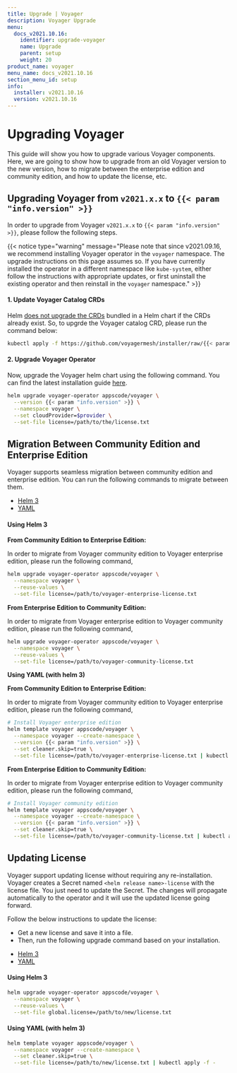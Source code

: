 ```yaml
---
title: Upgrade | Voyager
description: Voyager Upgrade
menu:
  docs_v2021.10.16:
    identifier: upgrade-voyager
    name: Upgrade
    parent: setup
    weight: 20
product_name: voyager
menu_name: docs_v2021.10.16
section_menu_id: setup
info:
  installer: v2021.10.16
  version: v2021.10.16
---
```


# Upgrading Voyager

This guide will show you how to upgrade various Voyager components. Here, we are going to show how to upgrade from an old Voyager version to the new version, how to migrate between the enterprise edition and community edition, and how to update the license, etc.

## Upgrading Voyager from `v2021.x.x` to `{{< param "info.version" >}}`

In order to upgrade from Voyager `v2021.x.x` to `{{< param "info.version" >}}`, please follow the following steps.

{{< notice type="warning" message="Please note that since v2021.09.16, we recommend installing Voyager operator in the `voyager` namespace. The upgrade instructions on this page assumes so. If you have currently installed the operator in a different namespace like `kube-system`, either follow the instructions with appropriate updates, or first uninstall the existing operator and then reinstall in the `voyager` namespace." >}}

#### 1. Update Voyager Catalog CRDs

Helm [does not upgrade the CRDs](https://github.com/helm/helm/issues/6581) bundled in a Helm chart if the CRDs already exist. So, to upgrde the Voyager catalog CRD, please run the command below:

```bash
kubectl apply -f https://github.com/voyagermesh/installer/raw/{{< param "info.version" >}}/crds/voyager-crds.yaml
```

#### 2. Upgrade Voyager Operator

Now, upgrade the Voyager helm chart using the following command. You can find the latest installation guide [here](/docs/v2021.10.16/setup/README).

```bash
helm upgrade voyager-operator appscode/voyager \
  --version {{< param "info.version" >}} \
  --namespace voyager \
  --set cloudProvider=$provider \
  --set-file license=/path/to/the/license.txt
```

## Migration Between Community Edition and Enterprise Edition

Voyager supports seamless migration between community edition and enterprise edition. You can run the following commands to migrate between them.

<ul class="nav nav-tabs" id="migrationTab" role="tablist">
  <li class="nav-item">
    <a class="nav-link active" id="mgr-helm3-tab" data-toggle="tab" href="#mgr-helm3" role="tab" aria-controls="mgr-helm3" aria-selected="true">Helm 3</a>
  </li>
  <li class="nav-item">
    <a class="nav-link" id="mgr-yaml-tab" data-toggle="tab" href="#mgr-yaml" role="tab" aria-controls="mgr-yaml" aria-selected="false">YAML</a>
  </li>
</ul>
<div class="tab-content" id="migrationTabContent">
  <div class="tab-pane fade show active" id="mgr-helm3" role="tabpanel" aria-labelledby="mgr-helm3">

#### Using Helm 3

**From Community Edition to Enterprise Edition:**

In order to migrate from Voyager community edition to Voyager enterprise edition, please run the following command,

```bash
helm upgrade voyager-operator appscode/voyager \
  --namespace voyager \
  --reuse-values \
  --set-file license=/path/to/voyager-enterprise-license.txt
```

**From Enterprise Edition to Community Edition:**

In order to migrate from Voyager enterprise edition to Voyager community edition, please run the following command,

```bash
helm upgrade voyager-operator appscode/voyager \
  --namespace voyager \
  --reuse-values \
  --set-file license=/path/to/voyager-community-license.txt
```

</div>
<div class="tab-pane fade" id="mgr-yaml" role="tabpanel" aria-labelledby="mgr-yaml">

**Using YAML (with helm 3)**

**From Community Edition to Enterprise Edition:**

In order to migrate from Voyager community edition to Voyager enterprise edition, please run the following command,

```bash
# Install Voyager enterprise edition
helm template voyager appscode/voyager \
  --namespace voyager --create-namespace \
  --version {{< param "info.version" >}} \
  --set cleaner.skip=true \
  --set-file license=/path/to/voyager-enterprise-license.txt | kubectl apply -f -
```

**From Enterprise Edition to Community Edition:**

In order to migrate from Voyager enterprise edition to Voyager community edition, please run the following command,

```bash
# Install Voyager community edition
helm template voyager appscode/voyager \
  --namespace voyager --create-namespace \
  --version {{< param "info.version" >}} \
  --set cleaner.skip=true \
  --set-file license=/path/to/voyager-community-license.txt | kubectl apply -f -
```

</div>
</div>

## Updating License

Voyager support updating license without requiring any re-installation. Voyager creates a Secret named `<helm release name>-license` with the license file. You just need to update the Secret. The changes will propagate automatically to the operator and it will use the updated license going forward.

Follow the below instructions to update the license:

- Get a new license and save it into a file.
- Then, run the following upgrade command based on your installation.

<ul class="nav nav-tabs" id="luTabs" role="tablist">
  <li class="nav-item">
    <a class="nav-link active" id="lu-helm3-tab" data-toggle="tab" href="#lu-helm3" role="tab" aria-controls="lu-helm3" aria-selected="true">Helm 3</a>
  </li>
  <li class="nav-item">
    <a class="nav-link" id="lu-yaml-tab" data-toggle="tab" href="#lu-yaml" role="tab" aria-controls="lu-yaml" aria-selected="false">YAML</a>
  </li>
</ul>
<div class="tab-content" id="luTabContent">
  <div class="tab-pane fade show active" id="lu-helm3" role="tabpanel" aria-labelledby="lu-helm3">

#### Using Helm 3

```bash
helm upgrade voyager-operator appscode/voyager \
  --namespace voyager \
  --reuse-values \
  --set-file global.license=/path/to/new/license.txt
```

</div>
<div class="tab-pane fade" id="lu-yaml" role="tabpanel" aria-labelledby="lu-yaml">

#### Using YAML (with helm 3)

```bash
helm template voyager appscode/voyager \
  --namespace voyager --create-namespace \
  --set cleaner.skip=true \
  --set-file license=/path/to/new/license.txt | kubectl apply -f -
```

</div>
</div>

